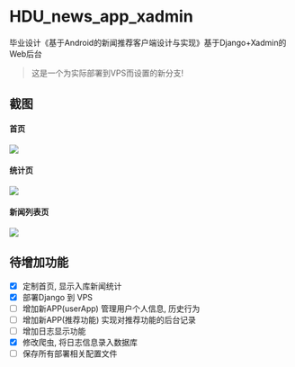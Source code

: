 # HDU_news_app_xadmin


毕业设计《基于Android的新闻推荐客户端设计与实现》基于Django+Xadmin的Web后台

> 这是一个为实际部署到VPS而设置的新分支!

## 截图

#### 首页
![](https://pic-1253509712.cos.ap-shanghai.myqcloud.com/20190513113613.png)
#### 统计页 
![](https://pic-1253509712.cos.ap-shanghai.myqcloud.com/20190513113858.png)

#### 新闻列表页
![](https://pic-1253509712.cos.ap-shanghai.myqcloud.com/20190513113646.png)

## 待增加功能
- [x] 定制首页, 显示入库新闻统计
- [x] 部署Django 到 VPS
- [ ] 增加新APP(userApp) 管理用户个人信息, 历史行为
- [ ] 增加新APP(推荐功能) 实现对推荐功能的后台记录
- [ ] 增加日志显示功能
- [x] 修改爬虫, 将日志信息录入数据库
- [ ] 保存所有部署相关配置文件
